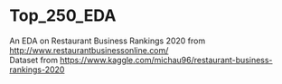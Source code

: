 # Top_250_EDA
An EDA on Restaurant Business Rankings 2020 from http://www.restaurantbusinessonline.com/ <br />
Dataset from https://www.kaggle.com/michau96/restaurant-business-rankings-2020
